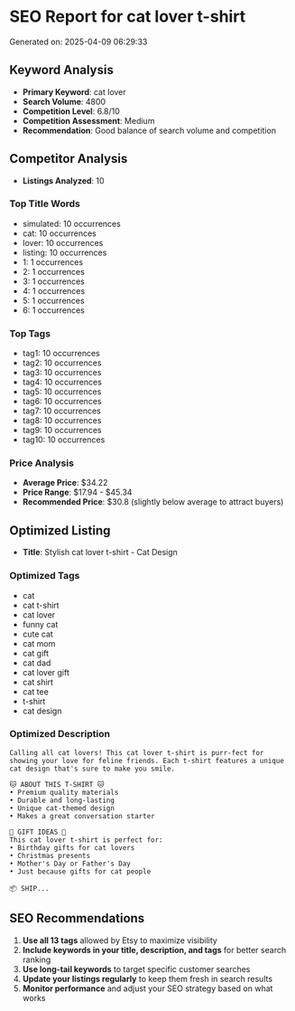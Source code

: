 # SEO Report for cat lover t-shirt
Generated on: 2025-04-09 06:29:33

## Keyword Analysis
- **Primary Keyword**: cat lover
- **Search Volume**: 4800
- **Competition Level**: 6.8/10
- **Competition Assessment**: Medium
- **Recommendation**: Good balance of search volume and competition

## Competitor Analysis
- **Listings Analyzed**: 10

### Top Title Words
- simulated: 10 occurrences
- cat: 10 occurrences
- lover: 10 occurrences
- listing: 10 occurrences
- 1: 1 occurrences
- 2: 1 occurrences
- 3: 1 occurrences
- 4: 1 occurrences
- 5: 1 occurrences
- 6: 1 occurrences

### Top Tags
- tag1: 10 occurrences
- tag2: 10 occurrences
- tag3: 10 occurrences
- tag4: 10 occurrences
- tag5: 10 occurrences
- tag6: 10 occurrences
- tag7: 10 occurrences
- tag8: 10 occurrences
- tag9: 10 occurrences
- tag10: 10 occurrences

### Price Analysis
- **Average Price**: $34.22
- **Price Range**: $17.94 - $45.34
- **Recommended Price**: $30.8 (slightly below average to attract buyers)

## Optimized Listing
- **Title**: Stylish cat lover t-shirt - Cat Design

### Optimized Tags
- cat
- cat t-shirt
- cat lover
- funny cat
- cute cat
- cat mom
- cat gift
- cat dad
- cat lover gift
- cat shirt
- cat tee
- t-shirt
- cat design

### Optimized Description
```
Calling all cat lovers! This cat lover t-shirt is purr-fect for showing your love for feline friends. Each t-shirt features a unique cat design that's sure to make you smile.

🐱 ABOUT THIS T-SHIRT 🐱
• Premium quality materials
• Durable and long-lasting
• Unique cat-themed design
• Makes a great conversation starter

🎁 GIFT IDEAS 🎁
This cat lover t-shirt is perfect for:
• Birthday gifts for cat lovers
• Christmas presents
• Mother's Day or Father's Day
• Just because gifts for cat people

📦 SHIP...
```

## SEO Recommendations
1. **Use all 13 tags** allowed by Etsy to maximize visibility
2. **Include keywords in your title, description, and tags** for better search ranking
3. **Use long-tail keywords** to target specific customer searches
4. **Update your listings regularly** to keep them fresh in search results
5. **Monitor performance** and adjust your SEO strategy based on what works
